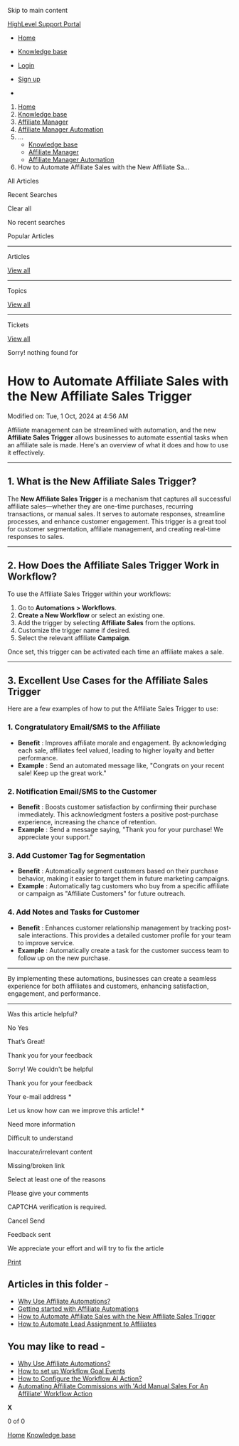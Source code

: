Skip to main content

[ HighLevel Support Portal ](https://help.gohighlevel.com)

  * [ Home ](/support/home)
  * [ Knowledge base ](/support/solutions)

  * [Login](/support/login)
  * [Sign up](/support/signup)
  * 

  1. [Home](/support/home)
  2. [Knowledge base](/support/solutions)
  3. [Affiliate Manager](/support/solutions/48000455557)
  4. [Affiliate Manager Automation](/support/solutions/folders/48000690777)
  5. ... 
     * [Knowledge base](/support/solutions)
     * [Affiliate Manager](/support/solutions/48000455557)
     * [Affiliate Manager Automation](/support/solutions/folders/48000690777)
  6. How to Automate Affiliate Sales with the New Affiliate Sa...

All  Articles 

Recent Searches

Clear all

No recent searches

Popular Articles

* * *

Articles

[View all](/support/search/solutions)

* * *

Topics

[View all](/support/search/topics)

* * *

Tickets

[View all](/support/search/tickets)

Sorry! nothing found for   

# How to Automate Affiliate Sales with the New Affiliate Sales Trigger

Modified on: Tue, 1 Oct, 2024 at 4:56 AM

Affiliate management can be streamlined with automation, and the new **Affiliate Sales Trigger** allows businesses to automate essential tasks when an affiliate sale is made. Here's an overview of what it does and how to use it effectively.

* * *

## **1\. What is the New Affiliate Sales Trigger?**

The **New Affiliate Sales Trigger** is a mechanism that captures all successful affiliate sales—whether they are one-time purchases, recurring transactions, or manual sales. It serves to automate responses, streamline processes, and enhance customer engagement. This trigger is a great tool for customer segmentation, affiliate management, and creating real-time responses to sales.

* * *

## **2\. How Does the Affiliate Sales Trigger Work in Workflow?**

To use the Affiliate Sales Trigger within your workflows:

  1. Go to **Automations > Workflows**.
  2. **Create a New Workflow** or select an existing one.
  3. Add the trigger by selecting **Affiliate Sales** from the options.
  4. Customize the trigger name if desired.
  5. Select the relevant affiliate **Campaign**.

Once set, this trigger can be activated each time an affiliate makes a sale.

* * *

## **3\. Excellent Use Cases for the Affiliate Sales Trigger**

Here are a few examples of how to put the Affiliate Sales Trigger to use:

### 1\. **Congratulatory Email/SMS to the Affiliate**

  * **Benefit** : Improves affiliate morale and engagement. By acknowledging each sale, affiliates feel valued, leading to higher loyalty and better performance.
  * **Example** : Send an automated message like, "Congrats on your recent sale! Keep up the great work."

### 2\. **Notification Email/SMS to the Customer**

  * **Benefit** : Boosts customer satisfaction by confirming their purchase immediately. This acknowledgment fosters a positive post-purchase experience, increasing the chance of retention.
  * **Example** : Send a message saying, "Thank you for your purchase! We appreciate your support."

### 3\. **Add Customer Tag for Segmentation**

  * **Benefit** : Automatically segment customers based on their purchase behavior, making it easier to target them in future marketing campaigns.
  * **Example** : Automatically tag customers who buy from a specific affiliate or campaign as "Affiliate Customers" for future outreach.

### 4\. **Add Notes and Tasks for Customer**

  * **Benefit** : Enhances customer relationship management by tracking post-sale interactions. This provides a detailed customer profile for your team to improve service.
  * **Example** : Automatically create a task for the customer success team to follow up on the new purchase.

* * *

By implementing these automations, businesses can create a seamless experience for both affiliates and customers, enhancing satisfaction, engagement, and performance.

* * *

Was this article helpful?

No  Yes 

That’s Great!

Thank you for your feedback

Sorry! We couldn't be helpful

Thank you for your feedback

Your e-mail address *

Let us know how can we improve this article! *

Need more information 

Difficult to understand 

Inaccurate/irrelevant content 

Missing/broken link 

Select at least one of the reasons 

Please give your comments 

CAPTCHA verification is required. 

Cancel  Send 

Feedback sent

We appreciate your effort and will try to fix the article

[Print](javascript:print\(\))

## Articles in this folder -

  * [Why Use Affiliate Automations?](/support/solutions/articles/155000003662-why-use-affiliate-automations-)
  * [Getting started with Affiliate Automations](/support/solutions/articles/155000003663-getting-started-with-affiliate-automations)
  * [How to Automate Affiliate Sales with the New Affiliate Sales Trigger](/support/solutions/articles/155000003664-how-to-automate-affiliate-sales-with-the-new-affiliate-sales-trigger)
  * [How to Automate Lead Assignment to Affiliates](/support/solutions/articles/155000003665-how-to-automate-lead-assignment-to-affiliates)

## You may like to read -

  * [Why Use Affiliate Automations?](/support/solutions/articles/155000003662-why-use-affiliate-automations-)
  * [How to set up Workflow Goal Events](/support/solutions/articles/48001221575-how-to-set-up-workflow-goal-events)
  * [How to Configure the Workflow AI Action?](/support/solutions/articles/155000000209-how-to-configure-the-workflow-ai-action-)
  * [Automating Affiliate Commissions with 'Add Manual Sales For An Affiliate' Workflow Action](/support/solutions/articles/155000003666-automating-affiliate-commissions-with-add-manual-sales-for-an-affiliate-workflow-action)

**X**

0 of 0 []()

[Home](/support/home) [Knowledge base](/support/solutions)
